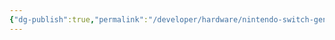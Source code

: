 ```yaml
---
{"dg-publish":true,"permalink":"/developer/hardware/nintendo-switch-gen-1/","created":"2025-07-24T09:43:16.494-05:00","updated":"2025-07-24T09:43:23.629-05:00"}
---
```


